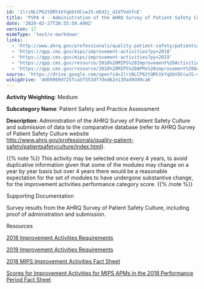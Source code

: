 ```yaml
---
id: '1lriNLCP62tQRh1kYqbbtOCcwJS-mEd2j_d2dTVohfnE'
title: 'PSPA 4 - Administration of the AHRQ Survey of Patient Safety Culture'
date: '2020-02-27T20:55:50.490Z'
version: 17
mimeType: 'text/x-markdown'
links:
  - 'http://www.ahrq.gov/professionals/quality-patient-safety/patientsafetyculture/index.html'
  - 'https://qpp.cms.gov/mips/improvement-activities?py=2018'
  - 'https://qpp.cms.gov/mips/improvement-activities?py=2019'
  - 'https://qpp.cms.gov/resource/2018%20MIPS%20Improvement%20Activities%20Fact%20Sheet'
  - 'https://qpp.cms.gov/resource/2018%20MIPS%20APMs%20improvement%20Activities%20scores%20fact%20sheet'
source: 'https://drive.google.com/open?id=1lriNLCP62tQRh1kYqbbtOCcwJS-mEd2j_d2dTVohfnE'
wikigdrive: 'dd69069d725fca5f553df7ded62e130a49d49ca6'
---
```

**Activity Weighting**: Medium

**Subcategory Name**: Patient Safety and Practice Assessment

**Description**: Administration of the AHRQ Survey of Patient Safety Culture and submission of data to the comparative database (refer to AHRQ Survey of Patient Safety Culture website http://www.ahrq.gov/professionals/quality-patient-safety/patientsafetyculture/index.html).

{{% note %}}
This activity may be selected once every 4 years, to avoid duplicative information given that some of the modules may change on a year by year basis but over 4 years there would be a reasonable expectation for the set of modules to have undergone substantive change, for the improvement activities performance category score.
{{% /note %}}

Supporting Documentation

Survey results from the AHRQ Survey of Patient Safety Culture, including proof of administration and submission.

Resources

[2018 Improvement Activities Requirements](https://qpp.cms.gov/mips/improvement-activities?py=2018)

[2019 Improvement Activities Requirements](https://qpp.cms.gov/mips/improvement-activities?py=2019)

[2018 MIPS Improvement Activities Fact Sheet](https://qpp.cms.gov/resource/2018%20MIPS%20Improvement%20Activities%20Fact%20Sheet)

[Scores for Improvement Activities for MIPS APMs in the 2018 Performance Period Fact Sheet](https://qpp.cms.gov/resource/2018%20MIPS%20APMs%20improvement%20Activities%20scores%20fact%20sheet)

